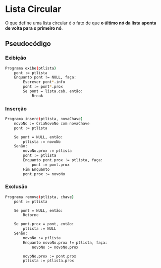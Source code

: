 # Lista Circular

O que define uma lista circular é o fato de que 
**o último nó da lista aponta de volta para o primeiro nó**.

## Pseudocódigo

### Exibição
```bash
Programa exibe(ptlista)
    pont := ptlista
    Enquanto pont != NULL, faça:
        Escrever pont*.info
        pont := pont*.prox
        Se pont = lista.cab, então: 
            Break
```

### Inserção
```bash
Programa insere(ptlista, novaChave)
    novoNo := CriaNovoNo com novaChave
    pont := ptlista

    Se pont = NULL, então:
        ptlista := novoNo
    Senão:
        novoNo.prox := ptlista
        pont := ptlista
        Enquanto pont.prox != ptlista, faça:
            pont := pont.prox
        Fim Enquanto
        pont.prox := novoNo
```

### Exclusão
```bash
Programa remove(ptlista, chave)
    pont := ptlista

    Se pont = NULL, então:
        Retorne

    Se pont.prox = pont, então:
        ptlista := NULL
    Senão:
        novoNo := ptlista
        Enquanto novoNo.prox != ptlista, faça:
            novoNo := novoNo.prox

        novoNo.prox := pont.prox
        ptlista := ptlista.prox
```